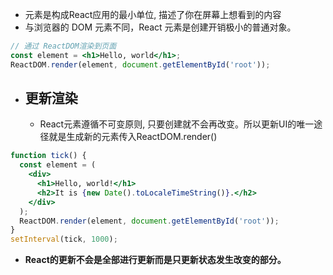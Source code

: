  * 元素是构成React应用的最小单位, 描述了你在屏幕上想看到的内容
 * 与浏览器的 DOM 元素不同，React 元素是创建开销极小的普通对象。
```jsx
// 通过 ReactDOM渲染到页面
const element = <h1>Hello, world</h1>;
ReactDOM.render(element, document.getElementById('root'));
```
 * ## 更新渲染
   * React元素遵循不可变原则, 只要创建就不会再改变。所以更新UI的唯一途径就是生成新的元素传入ReactDOM.render()
```jsx
function tick() {
  const element = (
    <div>
      <h1>Hello, world!</h1>
      <h2>It is {new Date().toLocaleTimeString()}.</h2>
    </div>
  );
  ReactDOM.render(element, document.getElementById('root'));
}
setInterval(tick, 1000);  

```
  * **React的更新不会是全部进行更新而是只更新状态发生改变的部分。**